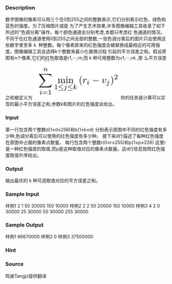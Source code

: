 
### Description
数字图像的像素可以用三个在0到255之间的整数表示,它们分别表示红色、绿色和蓝色的强度。为了压缩图片或是
为了产生艺术效果,许多图像编辑工具收录了如下所述的"色调分离"操作。每个颜色通道会分别考虑,本题只考虑红
色通道的情况。不同于在红色通道使用0到255之间全部的整数,一张色调分离后的图片只会使用这些数字里至多 k 
种整数。每个像素原来的红色强度会被替换成最相近的可用强度。图像编辑工具会选择k个整数来最小化替换过程
引起的平方误差之和。假设原图有n个像素,它们的红色取值是r1,···,rn,而 k 种可用整数为v1,···,vk ,那
么平方误差之和被定义为
![](/JudgeOnline/upload/201708/44.png)
你的任务是计算可以实现的最小平方误差之和,参数k和图片的红色强度会给出。
### Input
第一行包含两个整数d(1≤d≤256)和k(1≤k≤d)
分别表示原图中不同的红色强度有多少种,色调分离后可以使用的红色强度有多少种。
接下来d行描述了每种红色强度在原图中占据的像素点数量。
每行包含两个整数r(0≤r≤255)和p(1≤p≤226)
这里r是一种红色强度的取值,而p是这种取值对应的像素点数量。这d行信息按照红色强度取值升序给出。
### Output
输出最优的 k 种可选取值对应的平方误差之和。
### Sample Input
样例1
2 1
50 20000
150 10000
样例2
2 2
50 20000
150 10000
样例3
4 2
0 30000
25 30000
50 30000
255 30000
### Sample Output
样例1
66670000
样例2
0
样例3
37500000
### Hint

### Source
鸣谢Tangjz提供翻译